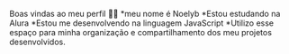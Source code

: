 Boas vindas ao meu perfil 💙💙
*meu nome é Noelyb
*Estou estudando na Alura
*Estou me desenvolvendo na linguagem JavaScript
*Utilizo esse espaço para minha organização e compartilhamento dos meu projetos desenvolvidos.



